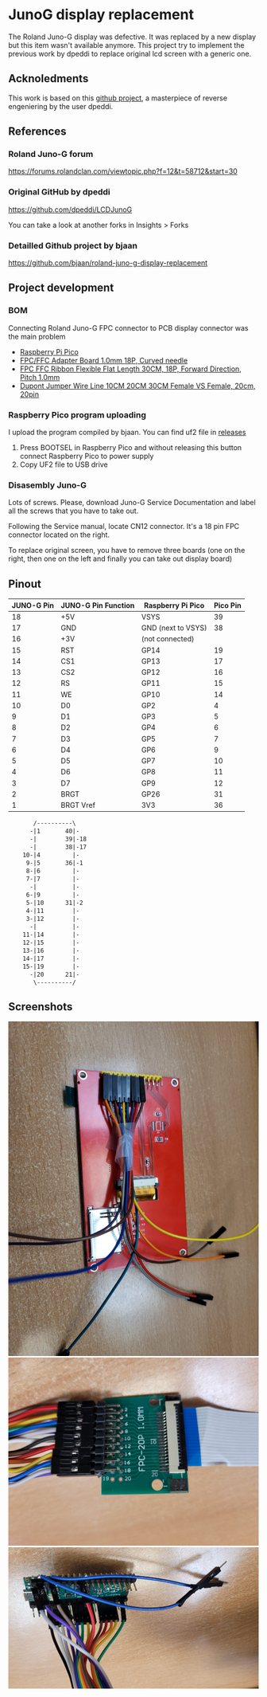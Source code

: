 # JunoG display replacement
The Roland Juno-G display was defective. It was replaced by a new display but this item wasn't available anymore.
This project try to implement the previous work by dpeddi to replace original lcd screen with a generic one.

## Acknoledments
This work is based on this [github project](https://github.com/dpeddi/LCDJunoG), a masterpiece of reverse engeniering by the user dpeddi.

## References
### Roland Juno-G forum
https://forums.rolandclan.com/viewtopic.php?f=12&t=58712&start=30

### Original GitHub by dpeddi
https://github.com/dpeddi/LCDJunoG

You can take a look at another forks in Insights > Forks

### Detailled Github project by bjaan
https://github.com/bjaan/roland-juno-g-display-replacement


## Project development
### BOM
Connecting Roland Juno-G FPC connector to PCB display connector was the main problem
- [Raspberry Pi Pico](https://es.aliexpress.com/item/1005004005660504.html)
- [FPC/FFC Adapter Board 1.0mm 18P, Curved needle](https://es.aliexpress.com/item/32974345886.html)
- [FPC FFC Ribbon Flexible Flat Length 30CM, 18P, Forward Direction, Pitch 1.0mm](https://es.aliexpress.com/item/1005002468369055.html)
- [Dupont Jumper Wire Line 10CM 20CM 30CM Female VS Female, 20cm, 20pin](https://www.aliexpress.com/item/4000578173872.html)

### Raspberry Pico program uploading
I upload the program compiled by bjaan. You can find uf2 file in [releases](https://github.com/bjaan/roland-juno-g-display-replacement/releases)

1. Press BOOTSEL in Raspberry Pico and without releasing this button connect Raspberry Pico to power supply
2. Copy UF2 file to USB drive


### Disasembly Juno-G
Lots of screws. Please, download Juno-G Service Documentation and label all the screws that you have to take out.

Following the Service manual, locate CN12 connector. It's a 18 pin FPC connector located on the right.

To replace original screen, you have to remove three boards (one on the right, then one on the left and finally you can take out display board)


## Pinout
|JUNO-G Pin|JUNO-G Pin Function|Raspberry Pi Pico | Pico Pin|
|---|---|---|---|
|18|+5V|VSYS|39
|17|GND|GND (next to VSYS)|38|
|16|+3V|(not connected)||
|15|RST|GP14|19|
|14|CS1|GP13|17|
|13|CS2|GP12|16|
|12|RS|GP11|15|
|11|WE|GP10|14|
|10|D0|GP2|4|
|9|D1|GP3|5|
|8|D2|GP4|6|
|7|D3|GP5|7|
|6|D4|GP6|9|
|5|D5|GP7|10|
|4|D6|GP8|11|
|3|D7|GP9|12|
|2|BRGT|GP26|31|
|1|BRGT Vref|3V3|36|


```
       /----------\
      -|1       40|-
      -|        39|-18
      -|        38|-17
    10-|4         |-
     9-|5       36|-1
     8-|6         |-
     7-|7         |-
      -|          |-
     6-|9         |-
     5-|10      31|-2
     4-|11        |-
     3-|12        |-
      -|          |-
    11-|14        |-
    12-|15        |-
    13-|16        |-
    14-|17        |-
    15-|19        |-
      -|20      21|-
       \----------/
```                 

## Screenshots
![Display connection](https://raw.githubusercontent.com/buendias-dev/LCDJunoG/main/display_conn.png)
![FFC to Display connector](https://raw.githubusercontent.com/buendias-dev/LCDJunoG/main/ffc_2_display_conn.png)
![Raspberry Pi Pico](https://raw.githubusercontent.com/buendias-dev/LCDJunoG/main/rasppico.png)


